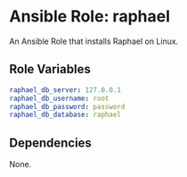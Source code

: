 # Ansible Role: raphael

An Ansible Role that installs Raphael on Linux.

## Role Variables

```yml
raphael_db_server: 127.0.0.1
raphael_db_username: root
raphael_db_password: password
raphael_db_database: raphael
```

## Dependencies

None.
